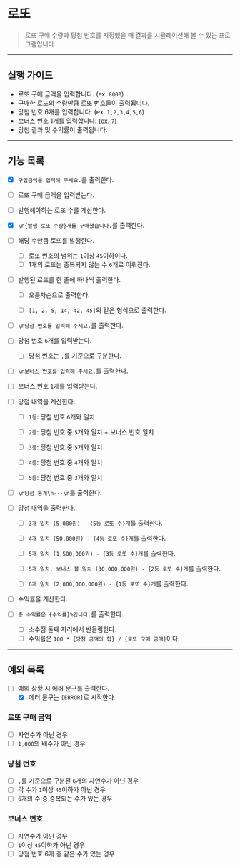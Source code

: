 # 로또

> 로또 구매 수량과 당첨 번호를 지정했을 때 결과를 시뮬레이션해 볼 수 있는 프로그램입니다. 

---
## 실행 가이드

- 로또 구매 금액을 입력합니다. (ex. `8000`)
- 구매한 로또의 수량만큼 로또 번호들이 출력됩니다.
- 당첨 번호 6개를 입력합니다. (ex. `1,2,3,4,5,6`)
- 보너스 번호 1개를 입력합니다. (ex. `7`)
- 당첨 결과 및 수익률이 출력됩니다.

---
## 기능 목록

- [x] `구입금액을 입력해 주세요.`를 출력한다.
- [ ] 로또 구매 금액을 입력받는다.
- [ ] 발행해야하는 로또 수를 계산한다.


- [x] `\n{발행 로또 수량}개를 구매했습니다.`를 출력한다.
- [ ] 해당 수만큼 로또를 발행한다.
  - [ ] 로또 번호의 범위는 `1`이상 `45`이하이다.
  - [ ] 1개의 로또는 중복되지 않는 수 `6`개로 이뤄진다.
- [ ] 발행된 로또를 한 줄에 하나씩 출력한다.
  - [ ] 오름차순으로 출력한다.
  - [ ] `[1, 2, 5, 14, 42, 45]`와 같은 형식으로 출력한다.


- [ ] `\n당첨 번호를 입력해 주세요.`를 출력한다.
- [ ] 당첨 번호 `6`개를 입력받는다.
  - [ ] 당첨 번호는 `,`를 기준으로 구분한다.
- [ ] `\n보너스 번호를 입력해 주세요.`를 출력한다.
- [ ] 보너스 번호 `1`개를 입력받는다.
- [ ] 당첨 내역을 계산한다.
  - [ ] `1등`: 당첨 번호 `6`개와 일치
  - [ ] `2등`: 당첨 번호 중 `5`개와 일치 + 보너스 번호 일치
  - [ ] `3등`: 당첨 번호 중 `5`개와 일치
  - [ ] `4등`: 당첨 번호 중 `4`개와 일치
  - [ ] `5등`: 당첨 번호 중 `3`개와 일치


- [ ] `\n당첨 통계\n---\n`를 출력한다.
- [ ] 당첨 내역을 출력한다.
  - [ ] `3개 일치 (5,000원) - {5등 로또 수}개`를 출력한다.
  - [ ] `4개 일치 (50,000원) - {4등 로또 수}개`를 출력한다.
  - [ ] `5개 일치 (1,500,000원) - {3등 로또 수}개`를 출력한다.
  - [ ] `5개 일치, 보너스 볼 일치 (30,000,000원) - {2등 로또 수}개`를 출력한다.
  - [ ] `6개 일치 (2,000,000,000원) - {1등 로또 수}개`를 출력한다.


- [ ] 수익률을 계산한다.
- [ ] `총 수익률은 {수익률}%입니다.`를 출력한다.
  - [ ] 소수점 둘째 자리에서 반올림한다.
  - [ ] 수익률은 `100 * {당첨 금액의 합} / {로또 구매 금액}`이다.

---
## 예외 목록

- [ ] 예외 상황 시 에러 문구를 출력한다.
  - [x] 에러 문구는 `[ERROR]`로 시작한다.

### 로또 구매 금액
- [ ] 자연수가 아닌 경우
- [ ] `1,000`의 배수가 아닌 경우

### 당첨 번호
- [ ] `,`를 기준으로 구분된 `6`개의 자연수가 아닌 경우
- [ ] 각 수가 `1`이상 `45`이하가 아닌 경우
- [ ] `6`개의 수 중 중복되는 수가 있는 경우

### 보너스 번호
- [ ] 자연수가 아닌 경우
- [ ] `1`이상 `45`이하가 아닌 경우
- [ ] 당첨 번호 6개 중 같은 수가 있는 경우